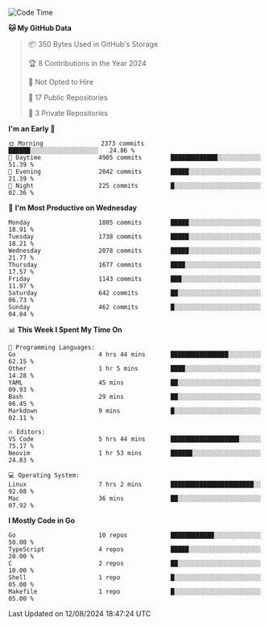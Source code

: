 <!--START_SECTION:waka-->
![Code Time](http://img.shields.io/badge/Code%20Time-822%20hrs%2048%20mins-blue)

**🐱 My GitHub Data** 

> 📦 350 Bytes Used in GitHub's Storage 
 > 
> 🏆 8 Contributions in the Year 2024
 > 
> 🚫 Not Opted to Hire
 > 
> 📜 17 Public Repositories 
 > 
> 🔑 3 Private Repositories 
 > 
**I'm an Early 🐤** 

```text
🌞 Morning                2373 commits        ██████░░░░░░░░░░░░░░░░░░░   24.86 % 
🌆 Daytime                4905 commits        █████████████░░░░░░░░░░░░   51.39 % 
🌃 Evening                2042 commits        █████░░░░░░░░░░░░░░░░░░░░   21.39 % 
🌙 Night                  225 commits         █░░░░░░░░░░░░░░░░░░░░░░░░   02.36 % 
```
📅 **I'm Most Productive on Wednesday** 

```text
Monday                   1805 commits        █████░░░░░░░░░░░░░░░░░░░░   18.91 % 
Tuesday                  1738 commits        █████░░░░░░░░░░░░░░░░░░░░   18.21 % 
Wednesday                2078 commits        █████░░░░░░░░░░░░░░░░░░░░   21.77 % 
Thursday                 1677 commits        ████░░░░░░░░░░░░░░░░░░░░░   17.57 % 
Friday                   1143 commits        ███░░░░░░░░░░░░░░░░░░░░░░   11.97 % 
Saturday                 642 commits         ██░░░░░░░░░░░░░░░░░░░░░░░   06.73 % 
Sunday                   462 commits         █░░░░░░░░░░░░░░░░░░░░░░░░   04.84 % 
```


📊 **This Week I Spent My Time On** 

```text
💬 Programming Languages: 
Go                       4 hrs 44 mins       ████████████████░░░░░░░░░   62.15 % 
Other                    1 hr 5 mins         ████░░░░░░░░░░░░░░░░░░░░░   14.28 % 
YAML                     45 mins             ██░░░░░░░░░░░░░░░░░░░░░░░   09.93 % 
Bash                     29 mins             ██░░░░░░░░░░░░░░░░░░░░░░░   06.45 % 
Markdown                 9 mins              █░░░░░░░░░░░░░░░░░░░░░░░░   02.11 % 

🔥 Editors: 
VS Code                  5 hrs 44 mins       ███████████████████░░░░░░   75.17 % 
Neovim                   1 hr 53 mins        ██████░░░░░░░░░░░░░░░░░░░   24.83 % 

💻 Operating System: 
Linux                    7 hrs 2 mins        ███████████████████████░░   92.08 % 
Mac                      36 mins             ██░░░░░░░░░░░░░░░░░░░░░░░   07.92 % 
```

**I Mostly Code in Go** 

```text
Go                       10 repos            ████████████░░░░░░░░░░░░░   50.00 % 
TypeScript               4 repos             █████░░░░░░░░░░░░░░░░░░░░   20.00 % 
C                        2 repos             ██░░░░░░░░░░░░░░░░░░░░░░░   10.00 % 
Shell                    1 repo              █░░░░░░░░░░░░░░░░░░░░░░░░   05.00 % 
Makefile                 1 repo              █░░░░░░░░░░░░░░░░░░░░░░░░   05.00 % 
```




 Last Updated on 12/08/2024 18:47:24 UTC
<!--END_SECTION:waka-->
